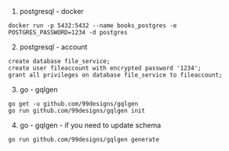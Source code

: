 
1. postgresql - docker

```shell
docker run -p 5432:5432 --name books_postgres -e POSTGRES_PASSWORD=1234 -d postgres
```

2. postgresql - account

```shell
create database file_service;
create user fileaccount with encrypted password '1234';
grant all privileges on database file_service to fileaccount;
```

3. go - gqlgen

```shell
go get -u github.com/99designs/gqlgen
go run github.com/99designs/gqlgen init
```

4. go - gqlgen - if you need to update schema

```shell
go run github.com/99designs/gqlgen generate
``` 

